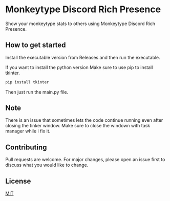 # Monkeytype Discord Rich Presence
Show your monkeytype stats to others using Monkeytype Discord Rich Presence.


## How to get started
Install the executable version from Releases and then run the executable.

If you want to install the python version
Make sure to use pip to install tkinter.

```bash
pip install tkinter
```
Then just run the main.py file.

## Note

There is an issue that sometimes lets the code continue running even after closing the tinker window.
Make sure to close the windown with task manager while i fix it.

## Contributing
Pull requests are welcome. For major changes, please open an issue first
to discuss what you would like to change.


## License

[MIT](https://choosealicense.com/licenses/mit/)
